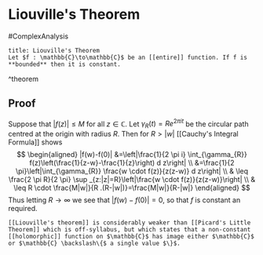 # Liouville's Theorem
#ComplexAnalysis 

```ad-theorem
title: Liouville's Theorem
Let $f : \mathbb{C}\to\mathbb{C}$ be an [[entire]] function. If f is **bounded** then it is constant.
```
^theorem

## Proof
Suppose that $|f(z)| \leq M$ for all $z \in \mathbb{C}$. Let $\gamma_{R}(t)=R e^{2 \pi i t}$ be the circular path centred at the origin with radius $R$. Then for $R>|w|$ [[Cauchy's Integral Formula]] shows
$$
\begin{aligned}
|f(w)-f(0)| &=\left|\frac{1}{2 \pi i} \int_{\gamma_{R}} f(z)\left(\frac{1}{z-w}-\frac{1}{z}\right) d z\right| \\
&=\frac{1}{2 \pi}\left|\int_{\gamma_{R}} \frac{w \cdot f(z)}{z(z-w)} d z\right| \\
& \leq \frac{2 \pi R}{2 \pi} \sup _{z:|z|=R}\left|\frac{w \cdot f(z)}{z(z-w)}\right| \\
& \leq R \cdot \frac{M|w|}{R .(R-|w|)}=\frac{M|w|}{R-|w|}
\end{aligned}
$$
Thus letting $R \rightarrow \infty$ we see that $|f(w)-f(0)|=0$, so that $f$ is constant an required.

```ad-remark
[[Liouville's theorem]] is considerably weaker than [[Picard's Little Theorem]] which is off-syllabus, but which states that a non-constant [[holomorphic]] function on $\mathbb{C}$ has image either $\mathbb{C}$ or $\mathbb{C} \backslash\{$ a single value $\}$.
```